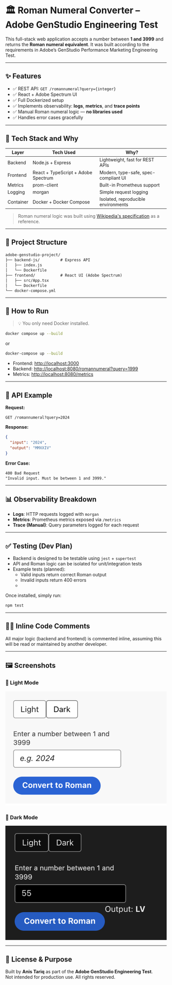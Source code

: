# 🏛️ Roman Numeral Converter – Adobe GenStudio Engineering Test

This full-stack web application accepts a number between **1 and 3999** and returns the **Roman numeral equivalent**. It was built according to the requirements in Adobe’s GenStudio Performance Marketing Engineering Test.

---

## ✨ Features

- ✅ REST API: `GET /romannumeral?query={integer}`
- ✅ React + Adobe Spectrum UI
- ✅ Full Dockerized setup
- ✅ Implements observability: **logs**, **metrics**, and **trace points**
- ✅ Manual Roman numeral logic — **no libraries used**
- ✅ Handles error cases gracefully

---

## 🔧 Tech Stack and Why

| Layer       | Tech Used                          | Why? |
|-------------|------------------------------------|------|
| Backend     | Node.js + Express                  | Lightweight, fast for REST APIs |
| Frontend    | React + TypeScript + Adobe Spectrum| Modern, type-safe, spec-compliant UI |
| Metrics     | prom-client                        | Built-in Prometheus support |
| Logging     | morgan                             | Simple request logging |
| Container   | Docker + Docker Compose            | Isolated, reproducible environments |

> Roman numeral logic was built using [Wikipedia's specification](https://en.wikipedia.org/wiki/Roman_numerals) as a reference.

---

## 📁 Project Structure

```
adobe-genstudio-project/
├── backend-js/         # Express API
│   ├── index.js
│   └── Dockerfile
├── frontend/           # React UI (Adobe Spectrum)
│   ├── src/App.tsx
│   └── Dockerfile
└── docker-compose.yml
```

---

## 🚀 How to Run

> 💡 You only need Docker installed.

```bash
docker compose up --build
```
or
```bash
docker-compose up --build
```

- Frontend: [http://localhost:3000](http://localhost:3000)
- Backend: [http://localhost:8080/romannumeral?query=1999](http://localhost:8080/romannumeral?query=1999)
- Metrics: [http://localhost:8080/metrics](http://localhost:8080/metrics)

---

## 🔌 API Example

**Request:**

```
GET /romannumeral?query=2024
```

**Response:**

```json
{
  "input": "2024",
  "output": "MMXXIV"
}
```

**Error Case:**

```text
400 Bad Request
"Invalid input. Must be between 1 and 3999."
```

---

## 📊 Observability Breakdown

- **Logs**: HTTP requests logged with `morgan`
- **Metrics**: Prometheus metrics exposed via `/metrics`
- **Trace (Manual)**: Query parameters logged for each request

---

## ✅ Testing (Dev Plan)

- Backend is designed to be testable using `jest` + `supertest`
- API and Roman logic can be isolated for unit/integration tests
- Example tests (planned):
  - Valid inputs return correct Roman output
  - Invalid inputs return 400 errors
  - 
Once installed, simply run:

```bash
npm test
```

---

## 🧑‍💻 Inline Code Comments

All major logic (backend and frontend) is commented inline, assuming this will be read or maintained by another developer.

---

## 🖼️ Screenshots

### 🔆 Light Mode

<img src="./screenshot-light.png" alt="Light mode UI" width="600" />

### 🌙 Dark Mode

<img src="./screenshot-dark.png" alt="Dark mode UI" width="600" />

---

## 📝 License & Purpose

Built by **Anis Tariq** as part of the **Adobe GenStudio Engineering Test**.  
Not intended for production use. All rights reserved.

